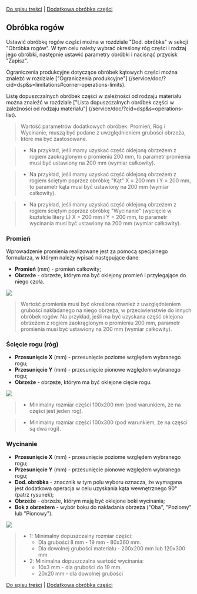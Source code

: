 [Do spisu treści](/service/doc/?cid=dsp) | [Dodatkowa obróbka części](/service/doc/?cid=dsp&s=detail-additives)
## Obróbka rogów


Ustawić obróbkę rogów części można w rozdziale "Dod. obróbka" w sekcji "Obróbka rogów".
W tym celu należy wybrać określony róg części i rodzaj jego obróbki, następnie ustawić parametry obróbki i nacisnąć przycisk "Zapisz".

Ograniczenia produkcyjne dotyczące obróbek kątowych części można znaleźć w rozdziale ["Ograniczenia produkcyjne"] (/service/doc/?cid=dsp&s=limitations#corner-operations-limits).

Listę dopuszczalnych obróbek części w zależności od rodzaju materiału można znaleźć w rozdziale ["Lista dopuszczalnych obróbek części w zależności od rodzaju materiału"] (/service/doc/?cid=dsp&s=operations-list).

> Wartość parametrów dodatkowych obróbek: Promień, Róg i Wycinanie, muszą być podane z uwzględnieniem grubości obrzeża, które ma być zastosowane.

> - Na przykład, jeśli mamy uzyskać część oklejoną obrzeżem z rogiem zaokrąglonym o promieniu 200 mm, to parametr promienia musi być ustawiony na 200 mm (wymiar całkowity).

> - Na przykład, jeśli mamy uzyskać część oklejoną obrzeżem z rogiem ściętym poprzez obróbkę "Kąt" X = 200 mm i Y = 200 mm, to parametr kąta musi być ustawiony na 200 mm (wymiar całkowity).

> - Na przykład, jeśli mamy uzyskać część oklejoną obrzeżem z rogiem ściętym poprzez obróbkę "Wycinanie" (wycięcie w kształcie litery L) X = 200 mm i Y = 200 mm, to parametr wycinania musi być ustawiony na 200 mm (wymiar całkowity).


<a name="corner-radius"/>

### Promień

Wprowadzenie promienia realizowane jest za pomocą specjalnego formularza, w którym należy wpisać następujące dane:

- __Promień__ (mm) - promień całkowity;
- __Obrzeże__ - obrzeże, którym ma być oklejony promień i przylegające do niego czoła.

![](/service/doc/img/corner-radius.png)

> Wartość promienia musi być określona również z uwzględnieniem grubości nakładanego na niego obrzeża, w przeciwieństwie do innych obróbek rogów.
Na przykład, jeśli ma być uzyskana część oklejona obrzeżem z rogiem zaokrąglonym o promieniu 200 mm, parametr promienia musi być ustawiony na 200 mm (wymiar całkowity).


<a name="corner-cut"/>

### Ścięcie rogu (róg)


- __Przesunięcie X__ (mm) - przesunięcie poziome względem wybranego rogu;
- __Przesunięcie Y__ (mm) - przesunięcie pionowe względem wybranego rogu;
- __Obrzeże__ - obrzeże, którym ma być oklejone cięcie rogu.

![](/store/Items/libs/doc_pictures/constructions/Ugoll.png)


> - Minimalny rozmiar części 100x200 mm (pod warunkiem, że na części jest jeden róg).

> - Minimalny rozmiar części 100x300 (pod warunkiem, że na części są dwa rogi).


<a name="corner-cutout"/>

### Wycinanie

- __Przesunięcie X__ (mm) - przesunięcie poziome względem wybranego rogu;
- __Przesunięcie Y__ (mm) - przesunięcie pionowe względem wybranego rogu; 
- __Dod. obróbka__ - znacznik w tym polu wyboru oznacza, że wymagana jest dodatkowa operacja w celu uzyskania kąta wewnętrznego 90&deg; (patrz rysunek);
- __Obrzeże__ - obrzeże, którym mają być oklejone boki wycinania;
- __Bok z obrzeżem__ - wybór boku do nakładania obrzeża ("Oba", "Poziomy" lub "Pionowy").


![](/store/Items/libs/doc_pictures/constructions/zarez.png)


> - 1: Minimalny dopuszczalny rozmiar części:
>   - Dla grubości 8 mm - 19 mm - 80x360 mm.
>   - Dla dowolnej grubości materiału - 200x200 mm lub 120x300 mm
> - 2: Minimalna dopuszczalna wartość wycinania:
>   - 10x3 mm - dla grubości do 19 mm.
>   - 20x20 mm - dla dowolnej grubości

[Do spisu treści](/service/doc/?cid=dsp) | [Dodatkowa obróbka części](/service/doc/?cid=dsp&s=detail-additives)